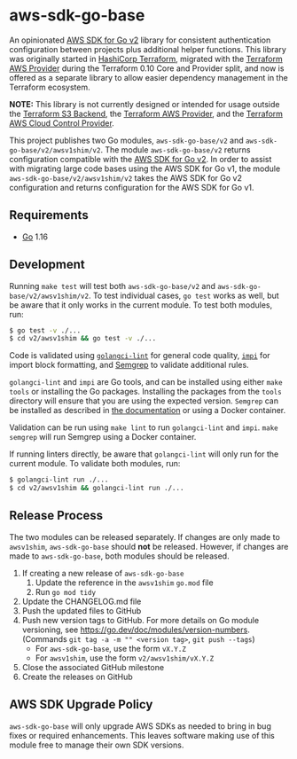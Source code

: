 # aws-sdk-go-base

An opinionated [AWS SDK for Go v2](https://github.com/aws/aws-sdk-go-v2) library for consistent authentication configuration between projects plus additional helper functions. This library was originally started in [HashiCorp Terraform](https://github.com/hashicorp/terraform), migrated with the [Terraform AWS Provider](https://github.com/terraform-providers/terraform-provider-aws) during the Terraform 0.10 Core and Provider split, and now is offered as a separate library to allow easier dependency management in the Terraform ecosystem.

**NOTE:** This library is not currently designed or intended for usage outside
the [Terraform S3 Backend](https://www.terraform.io/docs/backends/types/s3.html),
the [Terraform AWS Provider](https://www.terraform.io/docs/providers/aws),
and the [Terraform AWS Cloud Control Provider](https://registry.terraform.io/providers/hashicorp/awscc).

This project publishes two Go modules, `aws-sdk-go-base/v2` and `aws-sdk-go-base/v2/awsv1shim/v2`.
The module `aws-sdk-go-base/v2` returns configuration compatible with the [AWS SDK for Go v2](https://github.com/aws/aws-sdk-go-v2).
In order to assist with migrating large code bases using the AWS SDK for Go v1, the module `aws-sdk-go-base/v2/awsv1shim/v2` takes the AWS SDK for Go v2 configuration and returns configuration for the AWS SDK for Go v1.

## Requirements

* [Go](https://golang.org/doc/install) 1.16

## Development

Running `make test` will test both `aws-sdk-go-base/v2` and `aws-sdk-go-base/v2/awsv1shim/v2`.
To test individual cases, `go test` works as well, but be aware that it only works in the current module.
To test both modules, run:

```sh
$ go test -v ./...
$ cd v2/awsv1shim && go test -v ./...
```

Code is validated using
[`golangci-lint`](https://github.com/golangci/golangci-lint) for general code quality,
[`impi`](https://github.com/pavius/impi) for import block formatting, and
[Semgrep](https://semgrep.dev) to validate additional rules.

`golangci-lint` and `impi` are Go tools, and can be installed using either `make tools` or installing the Go packages.
Installing the packages from the `tools` directory will ensure that you are using the expected version.
`Semgrep` can be installed as described in [the documentation](https://semgrep.dev/docs/getting-started/) or using a Docker container.

Validation can be run using `make lint` to run `golangci-lint` and `impi`.
`make semgrep` will run Semgrep using a Docker container.

If running linters directly, be aware that `golangci-lint` will only run for the current module.
To validate both modules, run:

```sh
$ golangci-lint run ./...
$ cd v2/awsv1shim && golangci-lint run ./...
```

## Release Process

The two modules can be released separately.
If changes are only made to `awsv1shim`, `aws-sdk-go-base` should **not** be released.
However, if changes are made to `aws-sdk-go-base`, both modules should be released.

1. If creating a new release of `aws-sdk-go-base`
    1. Update the reference in the `awsv1shim` `go.mod` file
    1. Run `go mod tidy`
1. Update the CHANGELOG.md file
1. Push the updated files to GitHub
1. Push new version tags to GitHub. For more details on Go module versioning, see <https://go.dev/doc/modules/version-numbers>. (Commands `git tag -a -m "" <version tag>`, `git push --tags`)
    * For `aws-sdk-go-base`, use the form `vX.Y.Z`
    * For `awsv1shim`, use the form `v2/awsv1shim/vX.Y.Z`
1. Close the associated GitHub milestone
1. Create the releases on GitHub

## AWS SDK Upgrade Policy

`aws-sdk-go-base` will only upgrade AWS SDKs as needed to bring in bug fixes or required enhancements.
This leaves software making use of this module free to manage their own SDK versions.
